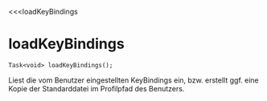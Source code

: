 ﻿<<<loadKeyBindings

# loadKeyBindings

```fnpreview
Task<void> loadKeyBindings();
```
Liest die vom Benutzer eingestellten KeyBindings ein, bzw. erstellt ggf. eine Kopie der Standarddatei im Profilpfad des Benutzers.